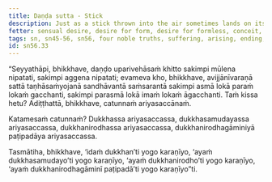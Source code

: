 ```yaml
---
title: Daṇḍa sutta - Stick
description: Just as a stick thrown into the air sometimes lands on its base and sometimes on its tip, beings, hindered by ignorance and fettered by craving, keep running and wandering in cyclic existence.
fetter: sensual desire, desire for form, desire for formless, conceit, ignorance
tags: sn, sn45-56, sn56, four noble truths, suffering, arising, ending, way of practice, path, ignorance, craving, cyclic existence
id: sn56.33
---
```


“Seyyathāpi, bhikkhave, daṇḍo uparivehāsaṁ khitto sakimpi mūlena nipatati, sakimpi aggena nipatati; evameva kho, bhikkhave, avijjānīvaraṇā sattā taṇhāsaṁyojanā sandhāvantā saṁsarantā sakimpi asmā lokā paraṁ lokaṁ gacchanti, sakimpi parasmā lokā imaṁ lokaṁ āgacchanti. Taṁ kissa hetu? Adiṭṭhattā, bhikkhave, catunnaṁ ariyasaccānaṁ.

Katamesaṁ catunnaṁ? Dukkhassa ariyasaccassa, dukkhasamudayassa ariyasaccassa, dukkhanirodhassa ariyasaccassa, dukkhanirodhagāminiyā paṭipadāya ariyasaccassa.

Tasmātiha, bhikkhave, ‘idaṁ dukkhan’ti yogo karaṇīyo,
‘ayaṁ dukkhasamudayo’ti yogo karaṇīyo,
‘ayaṁ dukkhanirodho’ti yogo karaṇīyo,
‘ayaṁ dukkhanirodhagāminī paṭipadā’ti yogo karaṇīyo”ti.